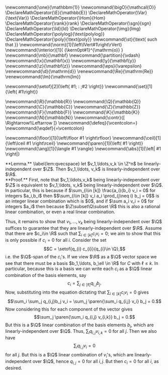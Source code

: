 \newcommand{\one}{\mathbbm{1}}
\newcommand{\bigO}{\mathcal{O}}
\DeclareMathOperator{\E}{\mathbb{E}}
\DeclareMathOperator{\Var}{\text{Var}}
\DeclareMathOperator{\Hom}{Hom}
\DeclareMathOperator{\rank}{rank}
\DeclareMathOperator{\sgn}{sgn}
\DeclareMathOperator{\Id}{Id}
\DeclareMathOperator{\img}{Img}
\DeclareMathOperator{\polylog}{\text{polylog}}
\DeclareMathOperator{\poly}{\text{poly}}
\newcommand{\st}{\text{ such that }}
\newcommand{\norm}[1]{\left\lVert#1\right\rVert}
\newcommand{\interior}[1]{ {\kern0pt#1}^{\mathrm{o}} }
\newcommand{\mb}{\mathbf}
\newcommand{\partition}{\vdash}
\newcommand{\x}{\mathbf{x}}
\newcommand{\y}{\mathbf{y}}
\newcommand{\z}{\mathbf{z}}
\newcommand{\eps}{\varepsilon}
\renewcommand{\d}{\mathrm{d}}
\renewcommand{\Re}{\mathrm{Re}}
\renewcommand{\Im}{\mathrm{Im}}

\newcommand{\setof}[2]{\left\{ #1\; : \;#2 \right\}}
\newcommand{\set}[1]{\left\{ #1\right\}}

\newcommand{\R}{\mathbb{R}}
\newcommand{\Q}{\mathbb{Q}}
\newcommand{\C}{\mathbb{C}}
\newcommand{\Z}{\mathbb{Z}}
\newcommand{\F}{\mathbb{F}}
\newcommand{\K}{\mathbb{K}}
\newcommand{\N}{\mathbb{N}}
\newcommand{\contr}{\[ \Rightarrow\!\Leftarrow \]}
\newcommand{\defeq}{\vcentcolon=}
\newcommand{\eqdef}{=\vcentcolon}

\newcommand{\floor}[1]{\left\lfloor #1 \right\rfloor}
\newcommand{\ceil}[1]{\left\lceil #1 \right\rceil}
\newcommand{\paren}[1]{\left( #1 \right)}
\newcommand{\ang}[1]{\langle #1 \rangle}
\newcommand{\abs}[1]{\left| #1 \right|}

<div class="lem envbox">**Lemma.**
  \label{lem:qvecspace}
  let $v_1,\ldots,v_k \in \Z^n$ be linearly-independent over
  $\Z$. Then  $v_1,\ldots, v_k$ is linearly-independent over
  $\R$.
</div>
<div class="pf envbox">**Proof.**
  First, note that $v_1,\ldots,v_k$ being linearly-independent
  over $\Z$ is equivalent to  $v_1,\ldots, v_k$ being
  linearly-independent over $\Q$. In particular, this is because
  if $\sum_{i\in [k]} \frac{a_i}{b_i} v_i  = 0$ for integers $a_i,b_i$ then
  $$\sum_{i\in [k]} v_i a_i \prod_{j\neq i} b_j = 0$$
  is an integer linear combination which is $0$, and if $\sum a_i
  v_i = 0$ for integers $a_i$ then because $\Z\subset\Q\subset \R$ this is
  also a rational linear combination, or even a real linear
  combination. 

  Thus, it remains to show that $v_1,\ldots, v_k$ being
  linearly-independent over $\Q$ suffices to guarantee that they
  are linearly-independent over $\R$.
  Assume that there are $c_i\in \R$ such that  $\sum_{i\in [k]}
  c_i v_i = 0$; we aim to show that this is only possible if
  $c_i=0$ for all $i$.
  Consider the set 
  $$C = \setof{q_{i} c_{i}}{q_{i}\in \Q},$$
  i.e. the $\Q$-span of the $c_i$'s.
  If we view $\R$ as a $\Q$ vector space we see that there must
  be a basis $b_1,\ldots, b_\ell \in \R$ for $C$ with $\ell\leq k$. In
  particular, because this is a basis we can write each  $c_i$ as
  a $\Q$ linear combination of the basis elements, say
  $$c_i =\sum_{j\in [\ell]} q_{i,j}b_j.$$
  Now, substituting into the equation dictating that $\sum_{i\in
  [k]}c_iv_i = 0$ gives
  $$\sum_i \sum_j q_{i,j}b_j v_i = \sum_j \paren{\sum_i q_{i,j}
  v_i} b_j = 0.$$
  Now considering this for each component of the vector gives
  $$\sum_j \paren{\sum_i q_{i,j} v_{i,k}} b_j = 0.$$
  But this is a $\Q$ linear combination of the basis elements
  $b_j$, which are linearly-independent over  $\Q$. Thus,
  $\sum_i q_{i,j}v_{i,k}=0$ for all $j$.
  Then we also have
  $$\sum_i q_{i,j}v_{i}=0$$ for all $j$.
  But this is a $\Q$ linear combination of  $v_i$'s, which are
  linearly-independent over $\Q$, hence $q_{i,j}=0$ for all
  $i,j$.
  But then $c_i = 0$ for all  $i$, as desired.
</div>


